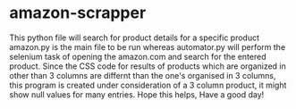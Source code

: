 # amazon-scrapper
This python file will search for product details for a specific product
amazon.py is the main file to be run whereas automator.py will perform the selenium task of opening the amazon.com and search for the entered product.
Since the CSS code for results of products which are organized in other than 3 columns are differnt than the one's organised in 3 columns, this program is created under consideration of a 3 column product, it might show null values for many entries.
Hope this helps, Have a good day!
